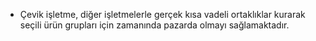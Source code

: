 - Çevik işletme, diğer işletmelerle gerçek kısa vadeli ortaklıklar kurarak seçili ürün grupları için zamanında pazarda olmayı sağlamaktadır.